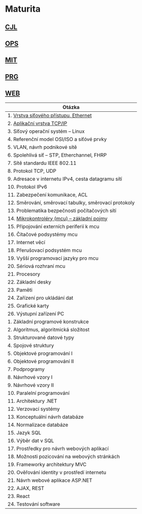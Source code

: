 # Maturita

## [CJL](./CJ.md)

## [OPS](./OPS.md)

## [MIT](./MIT.md)

## [PRG](./PRG.md)

## [WEB](./WEB.md)

| Otázka                                                     |
| ---------------------------------------------------------- |
| 1. [Vrstva síťového přístupu, Ethernet](./OPS/L1.md)       |
| 2. [Aplikační vrstva TCP/IP](./OPS/L7.md)                  |
| 3. Síťový operační systém – Linux                          |
| 4. Referenční model OSI/ISO a síťóvé prvky                 |
| 5. VLAN, návrh podnikové sítě                              |
| 6. Spolehlivá síť – STP, Etherchannel, FHRP                |
| 7. Sítě standardu IEEE 802.11                              |
| 8. Protokol TCP, UDP                                       |
| 9. Adresace v internetu IPv4, cesta datagramu sítí         |
| 10. Protokol IPv6                                          |
| 11. Zabezpečení komunikace, ACL                            |
| 12. Směrování, směrovací tabulky, směrovací protokoly      |
| 13. Problematika bezpečnosti počítačových sítí             |
| 14. [Mikrokontroléry (mcu) – základní pojmy](./MIT/MCU.md) |
| 15. Připojování externích periferií k mcu                  |
| 16. Čítačové podsystémy mcu                                |
| 17. Internet věcí                                          |
| 18. Přerušovací podsystém mcu                              |
| 19. Vyšší programovací jazyky pro mcu                      |
| 20. Sériová rozhraní mcu                                   |
| 21. Procesory                                              |
| 22. Základní desky                                         |
| 23. Paměti                                                 |
| 24. Zařízení pro ukládání dat                              |
| 25. Grafické karty                                         |
| 26. Výstupní zařízení PC                                   |
| 1. Základní programové konstrukce                          |
| 2. Algoritmus, algoritmická složitost                      |
| 3. Strukturované datové typy                               |
| 4. Spojové struktury                                       |
| 5. Objektové programování I                                |
| 6. Objektové programování II                               |
| 7. Podprogramy                                             |
| 8. Návrhové vzory I                                        |
| 9. Návrhové vzory II                                       |
| 10. Paralelní programování                                 |
| 11. Architektury .NET                                      |
| 12. Verzovací systémy                                      |
| 13. Konceptuální návrh databáze                            |
| 14. Normalizace databáze                                   |
| 15. Jazyk SQL                                              |
| 16. Výběr dat v SQL                                        |
| 17. Prostředky pro návrh webových aplikací                 |
| 18. Možnosti pozicování na webových stránkách              |
| 19. Frameworky architektury MVC                            |
| 20. Ověřování identity v prostředí internetu               |
| 21. Návrh webové aplikace ASP.NET                          |
| 22. AJAX, REST                                             |
| 23. React                                                  |
| 24. Testování software                                     |
